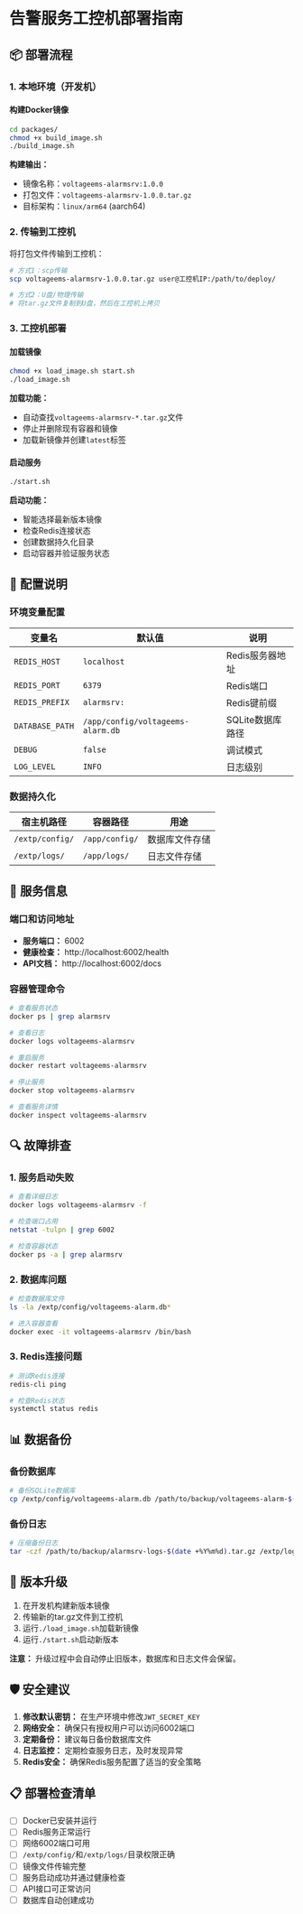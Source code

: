 # 告警服务工控机部署指南

## 📦 部署流程

### 1. 本地环境（开发机）

#### 构建Docker镜像
```bash
cd packages/
chmod +x build_image.sh
./build_image.sh
```

**构建输出：**
- 镜像名称：`voltageems-alarmsrv:1.0.0`
- 打包文件：`voltageems-alarmsrv-1.0.0.tar.gz`
- 目标架构：`linux/arm64` (aarch64)

### 2. 传输到工控机

将打包文件传输到工控机：
```bash
# 方式1：scp传输
scp voltageems-alarmsrv-1.0.0.tar.gz user@工控机IP:/path/to/deploy/

# 方式2：U盘/物理传输
# 将tar.gz文件复制到U盘，然后在工控机上拷贝
```

### 3. 工控机部署

#### 加载镜像
```bash
chmod +x load_image.sh start.sh
./load_image.sh
```

**加载功能：**
- 自动查找`voltageems-alarmsrv-*.tar.gz`文件
- 停止并删除现有容器和镜像
- 加载新镜像并创建`latest`标签

#### 启动服务
```bash
./start.sh
```

**启动功能：**
- 智能选择最新版本镜像
- 检查Redis连接状态
- 创建数据持久化目录
- 启动容器并验证服务状态

## 🔧 配置说明

### 环境变量配置

| 变量名 | 默认值 | 说明 |
|--------|--------|------|
| `REDIS_HOST` | `localhost` | Redis服务器地址 |
| `REDIS_PORT` | `6379` | Redis端口 |
| `REDIS_PREFIX` | `alarmsrv:` | Redis键前缀 |
| `DATABASE_PATH` | `/app/config/voltageems-alarm.db` | SQLite数据库路径 |
| `DEBUG` | `false` | 调试模式 |
| `LOG_LEVEL` | `INFO` | 日志级别 |

### 数据持久化

| 宿主机路径 | 容器路径 | 用途 |
|-----------|----------|------|
| `/extp/config/` | `/app/config/` | 数据库文件存储 |
| `/extp/logs/` | `/app/logs/` | 日志文件存储 |

## 🚀 服务信息

### 端口和访问地址
- **服务端口：** 6002
- **健康检查：** http://localhost:6002/health
- **API文档：** http://localhost:6002/docs

### 容器管理命令
```bash
# 查看服务状态
docker ps | grep alarmsrv

# 查看日志
docker logs voltageems-alarmsrv

# 重启服务
docker restart voltageems-alarmsrv

# 停止服务
docker stop voltageems-alarmsrv

# 查看服务详情
docker inspect voltageems-alarmsrv
```

## 🔍 故障排查

### 1. 服务启动失败
```bash
# 查看详细日志
docker logs voltageems-alarmsrv -f

# 检查端口占用
netstat -tulpn | grep 6002

# 检查容器状态
docker ps -a | grep alarmsrv
```

### 2. 数据库问题
```bash
# 检查数据库文件
ls -la /extp/config/voltageems-alarm.db*

# 进入容器查看
docker exec -it voltageems-alarmsrv /bin/bash
```

### 3. Redis连接问题
```bash
# 测试Redis连接
redis-cli ping

# 检查Redis状态
systemctl status redis
```

## 📊 数据备份

### 备份数据库
```bash
# 备份SQLite数据库
cp /extp/config/voltageems-alarm.db /path/to/backup/voltageems-alarm-$(date +%Y%m%d).db
```

### 备份日志
```bash
# 压缩备份日志
tar -czf /path/to/backup/alarmsrv-logs-$(date +%Y%m%d).tar.gz /extp/logs/
```

## 🔄 版本升级

1. 在开发机构建新版本镜像
2. 传输新的tar.gz文件到工控机
3. 运行`./load_image.sh`加载新镜像
4. 运行`./start.sh`启动新版本

**注意：** 升级过程中会自动停止旧版本，数据库和日志文件会保留。

## 🛡️ 安全建议

1. **修改默认密钥：** 在生产环境中修改`JWT_SECRET_KEY`
2. **网络安全：** 确保只有授权用户可以访问6002端口
3. **定期备份：** 建议每日备份数据库文件
4. **日志监控：** 定期检查服务日志，及时发现异常
5. **Redis安全：** 确保Redis服务配置了适当的安全策略

## 📋 部署检查清单

- [ ] Docker已安装并运行
- [ ] Redis服务正常运行
- [ ] 网络6002端口可用
- [ ] `/extp/config/`和`/extp/logs/`目录权限正确
- [ ] 镜像文件传输完整
- [ ] 服务启动成功并通过健康检查
- [ ] API接口可正常访问
- [ ] 数据库自动创建成功
